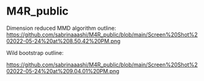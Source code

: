 # M4R_public

Dimension reduced MMD algorithm outline:
https://github.com/sabrinaaashi/M4R_public/blob/main/Screen%20Shot%202022-05-24%20at%208.50.42%20PM.png

Wild bootstrap outline:

https://github.com/sabrinaaashi/M4R_public/blob/main/Screen%20Shot%202022-05-24%20at%209.04.01%20PM.png
